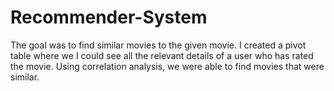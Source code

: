 # Recommender-System

The goal was to find similar movies to the given movie. I created a pivot table where we I could see all the relevant details of a user who has rated the movie. Using correlation analysis, we were able to find movies that were similar.
